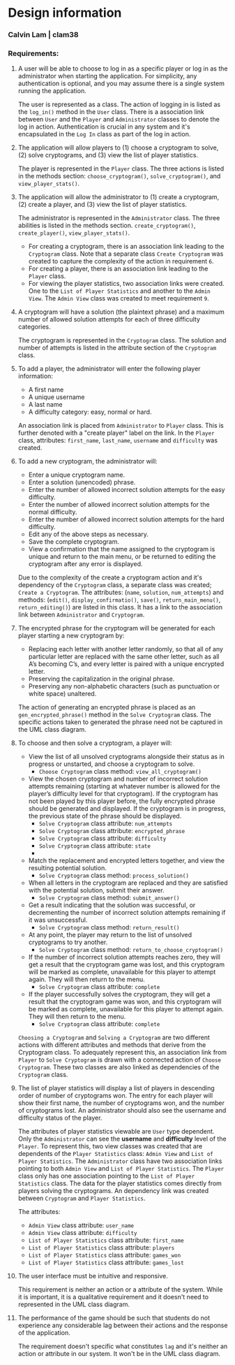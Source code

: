 # Design information
### Calvin Lam | clam38

### Requirements:
1. A user will be able to choose to log in as a specific player or log in as the administrator when starting the application.  For simplicity, any authentication is optional, and you may assume there is a single system running the application.

    The user is represented as a class. The action of logging in is listed as the `log_in()` method in the `User` class. There is a association link between `User` and the `Player` and `Administrator` classes to denote the log in action. Authentication is crucial in any system and it's encapsulated in the `Log In` class as part of the log in action.

2. The application will allow players to (1) choose a cryptogram to solve, (2) solve cryptograms, and (3) view the list of player statistics.

    The player is represented in the `Player` class. The three actions is listed in the methods section: `choose_cryptogram()`, `solve_cryptogram()`, and `view_player_stats()`.

3. The application will allow the administrator to (1) create a cryptogram, (2) create a player, and (3) view the list of player statistics.

    The administrator is represented in the `Administrator` class. The three abilities is listed in the methods section. `create_cryptogram()`, `create_player()`, `view_player_stats()`.
    - For creating a cryptogram, there is an association link leading to the `Cryptogram` class. Note that a separate class `Create Cryptogram` was created to capture the complexity of the action in requirement `6`.
    - For creating a player, there is an association link leading to the `Player` class.
    - For viewing the player statistics, two association links were created. One to the `List of Player Statistics` and another to the `Admin View`. The `Admin View` class was created to meet requirement `9`.

4. A cryptogram will have a solution (the plaintext phrase) and a maximum number of allowed solution attempts for each of three difficulty categories.

    The cryptogram is represented in the `Cryptogram` class. The solution and number of attempts is listed in the attribute section of the `Cryptogram` class.

5. To add a player, the administrator will enter the following player information:
    - A first name
    - A unique username
    - A last name
    - A difficulty category: easy, normal or hard.

    An association link is placed from `Administrator` to `Player` class. This is further denoted with a "create player" label on the link. In the `Player` class, attributes: `first_name`, `last_name`, `username` and `difficulty` was created.

6. To add a new cryptogram, the administrator will:
    - Enter a unique cryptogram name.
    - Enter a solution (unencoded) phrase.
    - Enter the number of allowed incorrect solution attempts for the easy difficulty.
    - Enter the number of allowed incorrect solution attempts for the normal difficulty.
    - Enter the number of allowed incorrect solution attempts for the hard difficulty.
    - Edit any of the above steps as necessary.
    - Save the complete cryptogram.
    - View a confirmation that the name assigned to the cryptogram is unique and return to the main menu, or be returned to editing the cryptogram after any error is displayed.

    Due to the complexity of the create a cryptogram action and it's dependency of the `Cryptogram` class, a separate class was created; `Create a Cryptogram`.
    The attributes: (`name`, `solution`, `num_attempts`) and methods: (`edit()`, `display_confirmatio()`, `save()`, `return_main_menu()`, `return_editing()`) are listed in this class. It has a link to the association link between `Administrator` and `Cryptogram`.

7. The encrypted phrase for the cryptogram will be generated for each player starting a new cryptogram by:
    - Replacing each letter with another letter randomly, so that all of any particular letter are replaced with the same other letter, such as all A’s becoming C’s, and every letter is paired with a unique encrypted letter.
    - Preserving the capitalization in the original phrase.
    - Preserving any non-alphabetic characters (such as punctuation or white space) unaltered.

    The action of generating an encrypted phrase is placed as an `gen_encrypted_phrase()` method in the `Solve Cryptogram` class. The specific actions taken to generated the phrase need not be captured in the UML class diagram.


8. To choose and then solve a cryptogram, a player will:
    - View the list of all unsolved cryptograms alongside their status as in progress or unstarted, and choose a cryptogram to solve.
        - `Choose Cryptogram` class method: `view_all_cryptogram()`
    - View the chosen cryptogram and number of incorrect solution attempts remaining (starting at whatever number is allowed for the player’s difficulty level for that cryptogram).  If the cryptogram has not been played by this player before, the fully encrypted phrase should be generated and displayed.  If the cryptogram is in progress, the previous state of the phrase should be displayed.
        - `Solve Cryptogram` class attribute: `num_attempts`
        - `Solve Cryptogram` class attribute: `encrypted_phrase`
        - `Solve Cryptogram` class attribute: `difficulty`
        - `Solve Cryptogram` class attribute: `state`
        -
    - Match the replacement and encrypted letters together, and view the resulting potential solution.
        - `Solve Cryptogram` class method: `process_solution()`
    - When all letters in the cryptogram are replaced and they are satisfied with the potential solution, submit their answer.
        - `Solve Cryptogram` class method: `submit_answer()`
    - Get a result indicating that the solution was successful, or decrementing the number of incorrect solution attempts remaining if it was unsuccessful.
        - `Solve Cryptogram` class method: `return_result()`
    - At any point, the player may return to the list of unsolved cryptograms to try another.
        - `Solve Cryptogram` class method: `return_to_choose_cryptogram()`
    - If the number of incorrect solution attempts reaches zero, they will get a result that the cryptogram game was lost, and this cryptogram will be marked as complete, unavailable for this player to attempt again. They will then return to the menu.
        -  `Solve Cryptogram` class attribute: `complete`
    - If the player successfully solves the cryptogram, they will get a result that the cryptogram game was won, and this cryptogram will be marked as complete, unavailable for this player to attempt again.  They will then return to the menu.
        -  `Solve Cryptogram` class attribute: `complete`

    `Choosing a Cryptogram` and `Solving a Cryptogram` are two different actions with different attributes and methods that derive from the Cryptogram class. To adequately represent this, an association link from `Player` to `Solve Cryptogram` is drawn with a connected action of `Choose Cryptogram`. These two classes are also linked as dependencies of the `Cryptogram` class.

9. The list of player statistics will display a list of players in descending order of number of cryptograms won.  The entry for each player will show their first name, the number of cryptograms won, and the number of cryptograms lost.  An administrator should also see the username and difficulty status of the player.

    The attributes of player statistics viewable are `User` type dependent. Only the `Administrator` can see the **username** and **difficulty** level of the `Player`. To represent this, two view classes was created that are dependents of the `Player Statistics` class: `Admin View` and `List of Player Statistics`. The `Administrator` class have two association links pointing to both `Admin View` and `List of Player Statistics`. The `Player` class only has one association pointing to the `List of Player Statistics` class. The data for the player statistics comes directly from players solving the cryptograms. An dependency link was created between `Cryptogram` and `Player Statistics`.

    The attributes:
    - `Admin View` class attribute: `user_name`
    - `Admin View` class attribute: `difficulty`
    - `List of Player Statistics` class attribute: `first_name`
    - `List of Player Statistics` class attribute: `players`
    - `List of Player Statistics` class attribute: `games_won`
    - `List of Player Statistics` class attribute: `games_lost`

10. The user interface must be intuitive and responsive.

    This requirement is neither an action or a attribute of the system. While it is important, it is a qualitative requirement and it doesn't need to represented in the UML class diagram.

11. The performance of the game should be such that students do not experience any considerable lag between their actions and the response of the application.

    The requirement doesn't specific what constitutes `lag` and it's neither an action or attribute in our system. It won't be in the UML class diagram.

